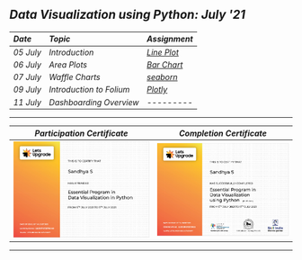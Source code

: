 ## _Data Visualization using Python: July '21_

| _Date_ | _Topic_ | _Assignment_ |
| :----- | :------- | :-------- |
| _05 July_ |  _Introduction_ | [_Line Plot_](files/Assignment_1.ipynb) |
| _06 July_ |  _Area Plots_ | [_Bar Chart_](files/Assignment_2.ipynb) |
| _07 July_ |  _Waffle Charts_ | [_seaborn_](files/Assignment_3.ipynb) |
| _09 July_ |  _Introduction to Folium_ | [_Plotly_](files/Assignment_4.ipynb) |
| _11 July_ |  _Dashboarding Overview_ | --------- |
---
_Participation Certificate_ |  _Completion Certificate_
:-----------------------:|:-------------------------:
<img src="Certificates/participation.png">  |  <img src="Certificates/completion.png">
---
